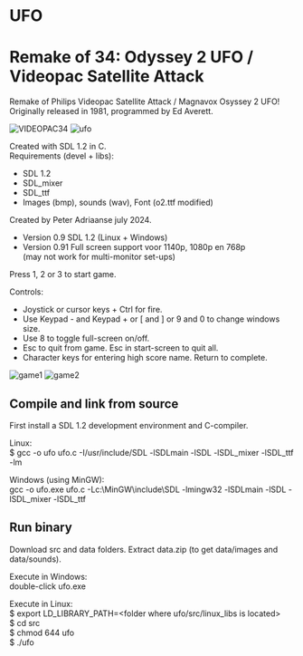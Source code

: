 # UFO
Remake of 34: Odyssey 2 UFO / Videopac Satellite Attack
===========================================================

Remake of Philips Videopac Satellite Attack / Magnavox Osyssey 2 UFO!  
Originally released in 1981, programmed by Ed Averett.  

![VIDEOPAC34](https://github.com/user-attachments/assets/e59e81c8-26ad-4f07-9313-3080747de6ce)        ![ufo](https://github.com/user-attachments/assets/af2c81f1-2e0d-4c71-8937-58eef53f6a42)



Created with SDL 1.2 in C.          
Requirements (devel + libs):
- SDL 1.2 
- SDL_mixer
- SDL_ttf
- Images (bmp), sounds (wav), Font (o2.ttf modified)

Created by Peter Adriaanse july 2024.
- Version 0.9  SDL 1.2 (Linux + Windows)
- Version 0.91 Full screen support voor 1140p, 1080p en 768p  
               (may not work for multi-monitor set-ups)

Press 1, 2 or 3 to start game.

Controls:  
- Joystick or cursor keys + Ctrl for fire.  
- Use Keypad - and Keypad + or [ and ] or 9 and 0 to change windows size.  
- Use 8 to toggle full-screen on/off.  
- Esc to quit from game. Esc in start-screen to quit all.  
- Character keys for entering high score name. Return to complete.

![game1](https://github.com/user-attachments/assets/556e0f5d-a472-4883-93a8-048692ff08f6)  ![game2](https://github.com/user-attachments/assets/76f38430-60d0-44a6-b49a-44ea599d2d79)



Compile and link from source
-----------------------------
First install a SDL 1.2 development environment and C-compiler.

Linux:  
$ gcc -o ufo ufo.c -I/usr/include/SDL -lSDLmain -lSDL -lSDL_mixer -lSDL_ttf -lm

Windows (using MinGW):  
gcc -o ufo.exe ufo.c -Lc:\MinGW\include\SDL  -lmingw32 -lSDLmain -lSDL -lSDL_mixer -lSDL_ttf

Run binary
------------
Download src and data folders. Extract data.zip (to get data/images and data/sounds).

Execute in Windows:   
double-click ufo.exe

Execute in Linux:   
$ export LD_LIBRARY_PATH=<folder where ufo/src/linux_libs is located>  
$ cd src  
$ chmod 644 ufo  
$ ./ufo   
